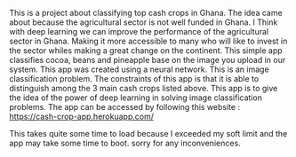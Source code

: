 This is a project about classifying top cash crops in Ghana. The idea came about because the agricultural sector is not well funded in Ghana. I Think with deep learning we can improve the performance of the agricultural sector in Ghana. Making it more accessible to many who will like to invest in the sector whiles making a great change on the continent. This simple app classifies cocoa, beans and pineapple base on the image you upload in our system. This app was created using a neural network. This is an image classification problem. The constraints of this app is that it is able to distinguish among the 3 main cash crops listed above. This app is to give the idea of the power of deep learning in solving image classification problems. The app can be accessed by following this website : https://cash-crop-app.herokuapp.com/

This takes quite some time to load because I exceeded my soft limit and the app may take some time to boot. sorry for any inconveniences.
